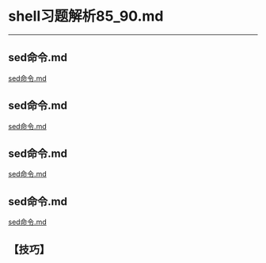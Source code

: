 # shell习题解析85_90.md
---  
## sed命令.md
[sed命令.md](sed命令.md)  
## sed命令.md
[sed命令.md](sed命令.md)  
## sed命令.md
[sed命令.md](sed命令.md)  
## sed命令.md
[sed命令.md](sed命令.md)  



## 【技巧】  
